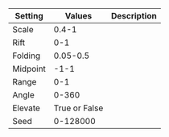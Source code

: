 |Setting|Values|Description|
|-------|------|-----------|
|Scale|0.4-1||
|Rift|0-1||
|Folding|0.05-0.5||
|Midpoint|-1-1||
|Range|0-1||
|Angle|0-360||
|Elevate|True or False||
|Seed|0-128000||
